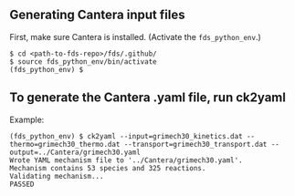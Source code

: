 ## Generating Cantera input files

First, make sure Cantera is installed.  (Activate the `fds_python_env`.)

```
$ cd <path-to-fds-repo>/fds/.github/
$ source fds_python_env/bin/activate
(fds_python_env) $
```

## To generate the Cantera .yaml file, run ck2yaml

Example:

```
(fds_python_env) $ ck2yaml --input=grimech30_kinetics.dat --thermo=grimech30_thermo.dat --transport=grimech30_transport.dat --output=../Cantera/grimech30.yaml
Wrote YAML mechanism file to '../Cantera/grimech30.yaml'.
Mechanism contains 53 species and 325 reactions.
Validating mechanism...
PASSED
```
